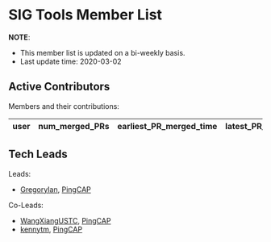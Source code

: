 # SIG Tools Member List

**NOTE**:

* This member list is updated on a bi-weekly basis.
* Last update time: 2020-03-02

## Active Contributors

Members and their contributions:

| user                                      | num_merged_PRs | earliest_PR_merged_time | latest_PR_merged_time |
|:-----------------------------------------:|:--------------:|:-----------------------:|:---------------------:|

## Tech Leads

Leads:

* [GregoryIan](https://github.com/GregoryIan), [PingCAP](https://pingcap.com/en/)

Co-Leads:

* [WangXiangUSTC](https://github.com/WangXiangUSTC), [PingCAP](https://pingcap.com/en/)
* [kennytm](https://github.com/kennytm), [PingCAP](https://pingcap.com/en/)


